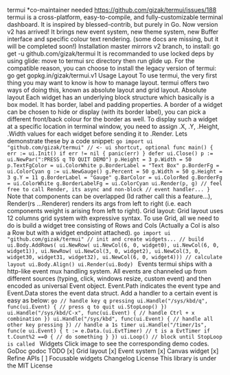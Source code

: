 termui *co-maintainer needed https://github.com/gizak/termui/issues/188 termui is a cross-platform, easy-to-compile, and fully-customizable terminal dashboard. It is inspired by blessed-contrib, but purely in Go. Now version v2 has arrived! It brings new event system, new theme system, new Buffer interface and specific colour text rendering. (some docs are missing, but it will be completed soon!) Installation master mirrors v2 branch, to install: go get -u github.com/gizak/termui It is recommanded to use locked deps by using glide: move to termui src directory then run glide up. For the compatible reason, you can choose to install the legacy version of termui: go get gopkg.in/gizak/termui.v1 Usage Layout To use termui, the very first thing you may want to know is how to manage layout. termui offers two ways of doing this, known as absolute layout and grid layout. Absolute layout Each widget has an underlying block structure which basically is a box model. It has border, label and padding properties. A border of a widget can be chosen to hide or display (with its border label), you can pick a different front/back colour for the border as well. To display such a widget at a specific location in terminal window, you need to assign .X, .Y, .Height, .Width values for each widget before sending it to .Render. Lets demonstrate these by a code snippet: `````go import ui "github.com/gizak/termui" // <- ui shortcut, optional func main() { err := ui.Init() if err != nil { panic(err) } defer ui.Close() p := ui.NewPar(":PRESS q TO QUIT DEMO") p.Height = 3 p.Width = 50 p.TextFgColor = ui.ColorWhite p.BorderLabel = "Text Box" p.BorderFg = ui.ColorCyan g := ui.NewGauge() g.Percent = 50 g.Width = 50 g.Height = 3 g.Y = 11 g.BorderLabel = "Gauge" g.BarColor = ui.ColorRed g.BorderFg = ui.ColorWhite g.BorderLabelFg = ui.ColorCyan ui.Render(p, g) // feel free to call Render, its async and non-block // event handler... } ````` Note that components can be overlapped (Id rather call this a feature...), Render(rs ...Renderer) renders its args from left to right (i.e. each components weight is arising from left to right). Grid layout: Grid layout uses 12 columns grid system with expressive syntax. To use Grid, all we need to do is build a widget tree consisting of Rows and Cols (Actually a Col is also a Row but with a widget endpoint attached). ```go import ui "github.com/gizak/termui" // init and create widgets... // build ui.Body.AddRows( ui.NewRow( ui.NewCol(6, 0, widget0), ui.NewCol(6, 0, widget1)), ui.NewRow( ui.NewCol(3, 0, widget2), ui.NewCol(3, 0, widget30, widget31, widget32), ui.NewCol(6, 0, widget4))) // calculate layout ui.Body.Align() ui.Render(ui.Body) ``` Events termui ships with a http-like event mux handling system. All events are channeled up from different sources (typing, click, windows resize, custom event) and then encoded as universal Event object. Event.Path indicates the event type and Event.Data stores the event data struct. Add a handler to a certain event is easy as below: ```go // handle key q pressing ui.Handle("/sys/kbd/q", func(ui.Event) { // press q to quit ui.StopLoop() }) ui.Handle("/sys/kbd/C-x", func(ui.Event) { // handle Ctrl + x combination }) ui.Handle("/sys/kbd", func(ui.Event) { // handle all other key pressing }) // handle a 1s timer ui.Handle("/timer/1s", func(e ui.Event) { t := e.Data.(ui.EvtTimer) // t is a EvtTimer if t.Count%2 ==0 { // do something } }) ui.Loop() // block until StopLoop is called ``` Widgets Click image to see the corresponding demo codes. GoDoc godoc TODO [x] Grid layout [x] Event system [x] Canvas widget [x] Refine APIs [ ] Focusable widgets Changelog License This library is under the MIT License